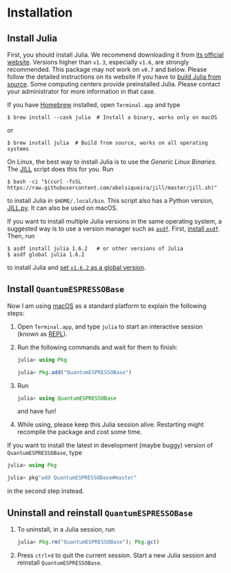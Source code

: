 # Installation

## Install Julia

First, you should install Julia. We recommend downloading it from
[its official website](https://julialang.org/downloads/). Versions higher than `v1.3`,
especially `v1.6`, are strongly recommended. This package may not work on `v0.7` and below.
Please follow the detailed instructions on its website if you have to
[build Julia from source](https://github.com/JuliaLang/julia/blob/master/doc/build/build.md).
Some computing centers provide preinstalled Julia. Please contact your administrator for
more information in that case.

If you have [Homebrew](https://brew.sh) installed, open
`Terminal.app` and type

```shell
$ brew install --cask julia  # Install a binary, works only on macOS
```

or

```shell
$ brew install julia  # Build from source, works on all operating systems
```

On Linux, the best way to install Julia is to use the *Generic Linux Binaries*. The
[JILL](https://github.com/abelsiqueira/jill) script does this for you. Run

```shell
$ bash -ci "$(curl -fsSL https://raw.githubusercontent.com/abelsiqueira/jill/master/jill.sh)"
```

to install Julia in `$HOME/.local/bin`. This script also has a Python version,
[JILL.py](https://github.com/johnnychen94/jill.py). It can also be used on macOS.

If you want to install multiple Julia versions in the same operating system,
a suggested way is to use a version manager such as
[`asdf`](https://asdf-vm.com/guide/introduction.html).
First, [install `asdf`](https://asdf-vm.com/guide/getting-started.html#_3-install-asdf).
Then, run

```shell
$ asdf install julia 1.6.2   # or other versions of Julia
$ asdf global julia 1.6.2
```

to install Julia and
[set `v1.6.2` as a global version](https://asdf-vm.com/guide/getting-started.html#_6-set-a-version).

## Install `QuantumESPRESSOBase`

Now I am using [macOS](https://en.wikipedia.org/wiki/MacOS) as a standard
platform to explain the following steps:

1. Open `Terminal.app`, and type `julia` to start an interactive session (known as
   [REPL](https://docs.julialang.org/en/v1/stdlib/REPL/)).

2. Run the following commands and wait for them to finish:

   ```julia
   julia> using Pkg

   julia> Pkg.add("QuantumESPRESSOBase")
   ```

3. Run

   ```julia
   julia> using QuantumESPRESSOBase
   ```

   and have fun!

4. While using, please keep this Julia session alive. Restarting might recompile
   the package and cost some time.

If you want to install the latest in development (maybe buggy) version of `QuantumESPRESSOBase`, type

```julia
julia> using Pkg

julia> pkg"add QuantumESPRESSOBase#master"
```

in the second step instead.

## Uninstall and reinstall `QuantumESPRESSOBase`

1. To uninstall, in a Julia session, run

   ```julia
   julia> Pkg.rm("QuantumESPRESSOBase"); Pkg.gc()
   ```

2. Press `ctrl+d` to quit the current session. Start a new Julia session and
   reinstall `QuantumESPRESSOBase`.
